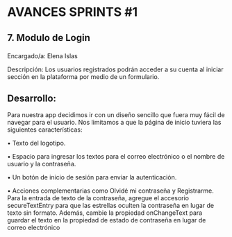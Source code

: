 # AVANCES SPRINTS #1 </b> <p>
## 7. Modulo de Login </b> <p>
Encargado/a: Elena Islas 


Descripción: Los usuarios registrados podrán acceder a su cuenta al iniciar sección en la plataforma por medio de un formulario.


## Desarrollo:
Para nuestra app decidimos ir con un diseño sencillo que fuera muy fácil de navegar para el usuario. Nos limitamos a que la página de inicio tuviera las siguientes características:

•	Texto del logotipo.

•	Espacio para ingresar los textos para el correo electrónico o el nombre de usuario y la contraseña.

•	Un botón de inicio de sesión para enviar la autenticación.

•	Acciones complementarias como Olvidé mi contraseña y Registrarme.
Para la entrada de texto de la contraseña, agregue el accesorio secureTextEntry para que las estrellas oculten la contraseña en lugar de texto sin formato.
Además, cambie la propiedad onChangeText para guardar el texto en la propiedad de estado de contraseña en lugar de correo electrónico
